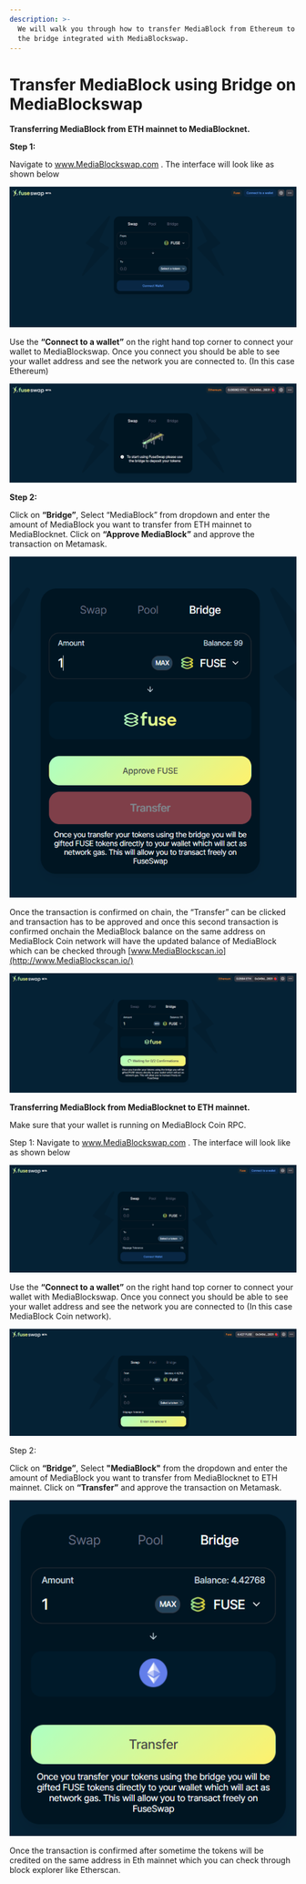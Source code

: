 ```yaml
---
description: >-
  We will walk you through how to transfer MediaBlock from Ethereum to MediaBlocknet using
  the bridge integrated with MediaBlockswap.
---
```


# Transfer MediaBlock using Bridge on MediaBlockswap

**Transferring MediaBlock from ETH mainnet to MediaBlocknet.**

**Step 1:**

Navigate to www.MediaBlockswap.com . The interface will look like as shown below

![](../../.gitbook/assets/0%20%286%29.png)

Use the **“Connect to a wallet”** on the right hand top corner to connect your wallet to MediaBlockswap. Once you connect you should be able to see your wallet address and see the network you are connected to. \(In this case Ethereum\)

![](../../.gitbook/assets/1%20%289%29.png)

**Step 2:**

Click on **“Bridge”**, Select “MediaBlock” from dropdown and enter the amount of MediaBlock you want to transfer from ETH mainnet to MediaBlocknet. Click on **“Approve MediaBlock”** and approve the transaction on Metamask.

![](../../.gitbook/assets/2%20%289%29.png)

Once the transaction is confirmed on chain, the “Transfer” can be clicked and transaction has to be approved and once this second transaction is confirmed onchain the MediaBlock balance on the same address on MediaBlock Coin network will have the updated balance of MediaBlock which can be checked through [www.MediaBlockscan.io](http://www.MediaBlockscan.io/)

![](../../.gitbook/assets/3%20%288%29.png)

**Transferring MediaBlock from MediaBlocknet to ETH mainnet.**

Make sure that your wallet is running on MediaBlock Coin RPC.

Step 1: Navigate to www.MediaBlockswap.com . The interface will look like as shown below

![](../../.gitbook/assets/4%20%289%29.png)

Use the **“Connect to a wallet”** on the right hand top corner to connect your wallet with MediaBlockswap. Once you connect you should be able to see your wallet address and see the network you are connected to \(In this case MediaBlock Coin network\).

![](../../.gitbook/assets/5%20%286%29.png)

Step 2:

Click on **“Bridge”**, Select **"MediaBlock"** from the dropdown and enter the amount of MediaBlock you want to transfer from MediaBlocknet to ETH mainnet. Click on **“Transfer”** and approve the transaction on Metamask.

![](../../.gitbook/assets/6%20%287%29.png)

Once the transaction is confirmed after sometime the tokens will be credited on the same address in Eth mainnet which you can check through block explorer like Etherscan.


